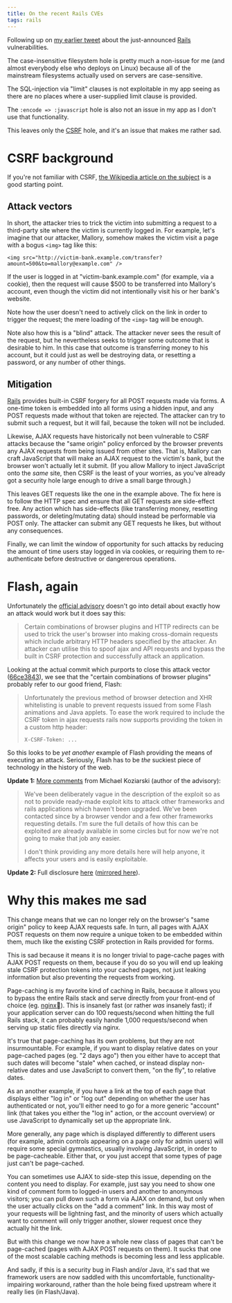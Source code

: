 ```yaml
---
title: On the recent Rails CVEs
tags: rails
---
```


Following up on [my earlier tweet](/twitter/569) about the just-announced [Rails](/wiki/Rails) vulnerabilities.

The case-insensitive filesystem hole is pretty much a non-issue for me (and almost everybody else who deploys on Linux) because all of the mainstream filesystems actually used on servers are case-sensitive.

The SQL-injection via "limit" clauses is not exploitable in my app seeing as there are no places where a user-supplied limit clause is provided.

The `:encode => :javascript` hole is also not an issue in my app as I don't use that functionality.

This leaves only the [CSRF](/wiki/CSRF) hole, and it's an issue that makes me rather sad.

# CSRF background

If you're not familiar with CSRF, [the Wikipedia article on the subject](http://en.wikipedia.org/wiki/Cross-site_request_forgery) is a good starting point.

## Attack vectors

In short, the attacker tries to trick the victim into submitting a request to a third-party site where the victim is currently logged in. For example, let's imagine that our attacker, Mallory, somehow makes the victim visit a page with a bogus `<img>` tag like this:

    <img src="http://victim-bank.example.com/transfer?amount=500&to=mallory@example.com" />

If the user is logged in at "victim-bank.example.com" (for example, via a cookie), then the request will cause $500 to be transferred into Mallory's account, even though the victim did not intentionally visit his or her bank's website.

Note how the user doesn't need to actively click on the link in order to trigger the request; the mere loading of the `<img>` tag will be enough.

Note also how this is a "blind" attack. The attacker never sees the result of the request, but he nevertheless seeks to trigger some outcome that is desirable to him. In this case that outcome is transferring money to his account, but it could just as well be destroying data, or resetting a password, or any number of other things.

## Mitigation

[Rails](/wiki/Rails) provides built-in CSRF forgery for all POST requests made via forms. A one-time token is embedded into all forms using a hidden input, and any POST requests made without that token are rejected. The attacker can try to submit such a request, but it will fail, because the token will not be included.

Likewise, AJAX requests have historically not been vulnerable to CSRF attacks because the "same origin" policy enforced by the browser prevents any AJAX requests from being issued from other sites. That is, Mallory can craft JavaScript that will make an AJAX request to the victim's bank, but the browser won't actually let it submit. (If you allow Mallory to inject JavaScript onto the *same* site, then CSRF is the least of your worries, as you've already got a security hole large enough to drive a small barge through.)

This leaves GET requests like the one in the example above. The fix here is to follow the HTTP spec and ensure that all GET requests are side-effect free. Any action which has side-effects (like transferring money, resetting passwords, or deleting/mutating data) should instead be performable via POST only. The attacker can submit any GET requests he likes, but without any consequences.

Finally, we can limit the window of opportunity for such attacks by reducing the amount of time users stay logged in via cookies, or requiring them to re-authenticate before destructive or dangererous operations.

# Flash, again

Unfortunately the [official advisory](http://weblog.rubyonrails.org/2011/2/8/csrf-protection-bypass-in-ruby-on-rails) doesn't go into detail about exactly how an attack would work but it does say this:

> Certain combinations of browser plugins and HTTP redirects can be used to trick the user's browser into making cross-domain requests which include arbitrary HTTP headers specified by the attacker. An attacker can utilise this to spoof ajax and API requests and bypass the built in CSRF protection and successfully attack an application.

Looking at the actual commit which purports to close this attack vector ([66ce3843](https://github.com/rails/rails/commit/66ce3843d32e9f2ac3b1da20067af53019bbb034)), we see that the "certain combinations of browser plugins" probably refer to our good friend, Flash:

> Unfortunately the previous method of browser detection and XHR whitelisting is unable to prevent requests issued from some Flash animations and Java applets. To ease the work required to include the CSRF token in ajax requests rails now supports providing the token in a custom http header:
>
>     X-CSRF-Token: ...

So this looks to be *yet another* example of Flash providing the means of executing an attack. Seriously, Flash has to be *the* suckiest piece of technology in the history of the web.

**Update 1:** [More comments](http://groups.google.com/group/rubyonrails-core/browse_thread/thread/9e2ed6b4343238e) from Michael Koziarski (author of the advisory):

> We've been deliberately vague in the description of the exploit so as not to provide ready-made exploit kits to attack other frameworks and rails applications which haven't been upgraded. We've been contacted since by a browser vendor and a few other frameworks requesting details. I'm sure the full details of how this can be exploited are already available in some circles but for now we're not going to make that job any easier.
>
> I don't think providing any more details here will help anyone, it affects your users and is easily exploitable.

**Update 2:** Full disclosure [here](http://lists.webappsec.org/pipermail/websecurity_lists.webappsec.org/2011-February/007533.html) ([mirrored here](/snippets/27.txt)).

# Why this makes me sad

This change means that we can no longer rely on the browser's "same origin" policy to keep AJAX requests safe. In turn, all pages with AJAX POST requests on them now require a unique token to be embedded within them, much like the existing CSRF protection in Rails provided for forms.

This is sad because it means it is no longer trivial to page-cache pages with AJAX POST requests on them, because if you do so you will end up leaking stale CSRF protection tokens into your cached pages, not just leaking information but also preventing the requests from working.

Page-caching is my favorite kind of caching in Rails, because it allows you to bypass the entire Rails stack and serve directly from your front-end of choice (eg. [nginx](/wiki/nginx%1d)). This is insanely fast (or rather *was* insanely fast); if your application server can do 100 requests/second when hitting the full Rails stack, it can probably easily handle 1,000 requests/second when serving up static files directly via nginx.

It's true that page-caching has its own problems, but they are not insurmountable. For example, if you want to display relative dates on your page-cached pages (eg. "2 days ago") then you either have to accept that such dates will become "stale" when cached, or instead display non-relative dates and use JavaScript to convert them, "on the fly", to relative dates.

As an another example, if you have a link at the top of each page that displays either "log in" or "log out" depending on whether the user has authenticated or not, you'll either need to go for a more generic "account" link (that takes you either the "log in" action, or the account overview) or use JavaScript to dynamically set up the appropriate link.

More generally, any page which is displayed differently to different users (for example, admin controls appearing on a page only for admin users) will require some special gymnastics, usually involving JavaScript, in order to be page-cacheable. Either that, or you just accept that some types of page just can't be page-cached.

You can sometimes use AJAX to side-step this issue, depending on the content you need to display. For example, just say you need to show one kind of comment form to logged-in users and another to anonymous visitors; you can pull down such a form via AJAX on demand, but only when the user actually clicks on the "add a comment" link. In this way most of your requests will be lightning fast, and the minority of users which actually want to comment will only trigger another, slower request once they actually hit the link.

But with this change we now have a whole new class of pages that can't be page-cached (pages with AJAX POST requests on them). It sucks that one of the most scalable caching methods is becoming less and less applicable.

And sadly, if this is a security bug in Flash and/or Java, it's sad that we framework users are now saddled with this uncomfortable, functionality-impairing workaround, rather than the hole being fixed upstream where it really lies (in Flash/Java).
